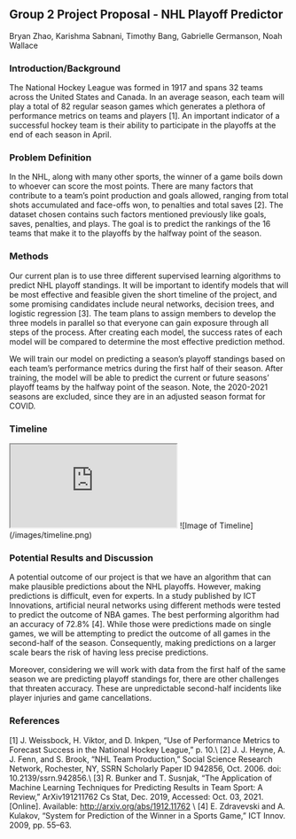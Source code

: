## Group 2 Project Proposal - NHL Playoff Predictor
Bryan Zhao, Karishma Sabnani, Timothy Bang, Gabrielle Germanson, Noah Wallace

### Introduction/Background

The National Hockey League was formed in 1917 and spans 32 teams across the United States and Canada. In an average season, each team will play a total of 82 regular season games which generates a plethora of performance metrics on teams and players [1]. An important indicator of a successful hockey team is their ability to participate in the playoffs at the end of each season in April. 

### Problem Definition
In the NHL, along with many other sports, the winner of a game boils down to whoever can score the most points. There are many factors that contribute to a team’s point production and goals allowed, ranging from total shots accumulated and face-offs won, to penalties and total saves [2]. The dataset chosen contains such factors mentioned previously like goals, saves, penalties, and plays. The goal is to predict the rankings of the 16 teams that make it to the playoffs by the halfway point of the season.  


### Methods
Our current plan is to use three different supervised learning algorithms to predict NHL playoff standings. It will be important to identify models that will be most effective and feasible given the short timeline of the project, and some promising candidates include neural networks, decision trees, and logistic regression [3]. The team plans to assign members to develop the three models in parallel so that everyone can gain exposure through all steps of the process. After creating each model, the success rates of each model will be compared to determine the most effective prediction method.

We will train our model on predicting a season’s playoff standings based on each team’s performance metrics during the first half of their season. After training, the model will be able to predict the current or future seasons’ playoff teams by the halfway point of the season. Note, the 2020-2021 seasons are excluded, since they are in an adjusted season format for COVID.

### Timeline
<iframe src="https://docs.google.com/spreadsheets/d/e/2PACX-1vR9UFpO27F-VLudRNhWWLRzRkvFFDGvQvN3FgBp6pab10n9RMswdYSTT3dT6Q8b-bMxAzKha9lLmio4/pubhtml?gid=0&amp;single=true&amp;widget=true&amp;headers=false"></iframe>
![Image of Timeline](/images/timeline.png)

### Potential Results and Discussion
A potential outcome of our project is that we have an algorithm that can make plausible predictions about the NHL playoffs. However, making predictions is difficult, even for experts. In a study published by ICT Innovations, artificial neural networks using different methods were tested to predict the outcome of NBA games. The best performing algorithm had an accuracy of 72.8% [4]. While those were predictions made on single games, we will be attempting to predict the outcome of all games in the second-half of the season. Consequently, making predictions on a larger scale bears the risk of having less precise predictions.

Moreover, considering we will work with data from the first half of the same season we are predicting playoff standings for, there are other challenges that threaten accuracy. These are unpredictable second-half incidents like player injuries and game cancellations.

### References
[1]    J. Weissbock, H. Viktor, and D. Inkpen, “Use of Performance Metrics to Forecast Success in the National Hockey League,” p. 10.\\
[2]    J. J. Heyne, A. J. Fenn, and S. Brook, “NHL Team Production,” Social Science Research Network, Rochester, NY, SSRN Scholarly Paper ID 942856, Oct. 2006. doi: 10.2139/ssrn.942856.\\
[3]    R. Bunker and T. Susnjak, “The Application of Machine Learning Techniques for Predicting Results in Team Sport: A Review,” ArXiv191211762 Cs Stat, Dec. 2019, Accessed: Oct. 03, 2021. [Online]. Available: http://arxiv.org/abs/1912.11762 \\
[4]    E. Zdravevski and A. Kulakov, “System for Prediction of the Winner in a Sports Game,” ICT Innov. 2009, pp. 55–63.
